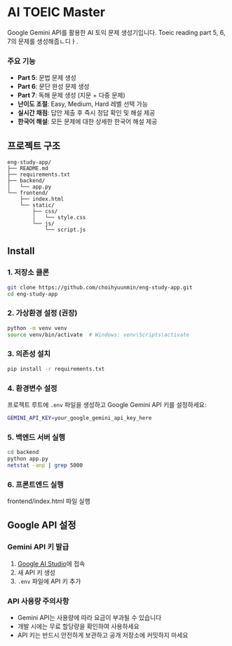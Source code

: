 # AI TOEIC Master

Google Gemini API를 활용한 AI 토익 문제 생성기입니다.
Toeic reading part 5, 6, 7의 문제를 생성해줍ㄴ디ㅏ.

### 주요 기능
- **Part 5**: 문법 문제 생성
- **Part 6**: 문단 완성 문제 생성  
- **Part 7**: 독해 문제 생성 (지문 + 다중 문제)
- **난이도 조절**: Easy, Medium, Hard 레벨 선택 가능
- **실시간 채점**: 답안 제출 후 즉시 정답 확인 및 해설 제공
- **한국어 해설**: 모든 문제에 대한 상세한 한국어 해설 제공

## 프로젝트 구조

```
eng-study-app/
├── README.md
├── requirements.txt
├── backend/
│   └── app.py         
└── frontend/
    ├── index.html
    └── static/
        ├── css/
        │   └── style.css
        └── js/
            └── script.js
```

## Install

### 1. 저장소 클론
```bash
git clone https://github.com/choihyuunmin/eng-study-app.git
cd eng-study-app
```

### 2. 가상환경 설정 (권장)
```bash
python -m venv venv
source venv/bin/activate  # Windows: venv\Scripts\activate
```

### 3. 의존성 설치
```bash
pip install -r requirements.txt
```

### 4. 환경변수 설정
프로젝트 루트에 `.env` 파일을 생성하고 Google Gemini API 키를 설정하세요:

```bash
GEMINI_API_KEY=your_google_gemini_api_key_here
```

### 5. 백엔드 서버 실행
```bash
cd backend
python app.py
netstat -anp | grep 5000
```

### 6. 프론트엔드 실행
frontend/index.html 파일 실행

## Google API 설정

### Gemini API 키 발급
1. [Google AI Studio](https://makersuite.google.com/app/apikey)에 접속
2. 새 API 키 생성
3. `.env` 파일에 API 키 추가

### API 사용량 주의사항
- Gemini API는 사용량에 따라 요금이 부과될 수 있습니다
- 개발 시에는 무료 할당량을 확인하여 사용하세요
- API 키는 반드시 안전하게 보관하고 공개 저장소에 커밋하지 마세요